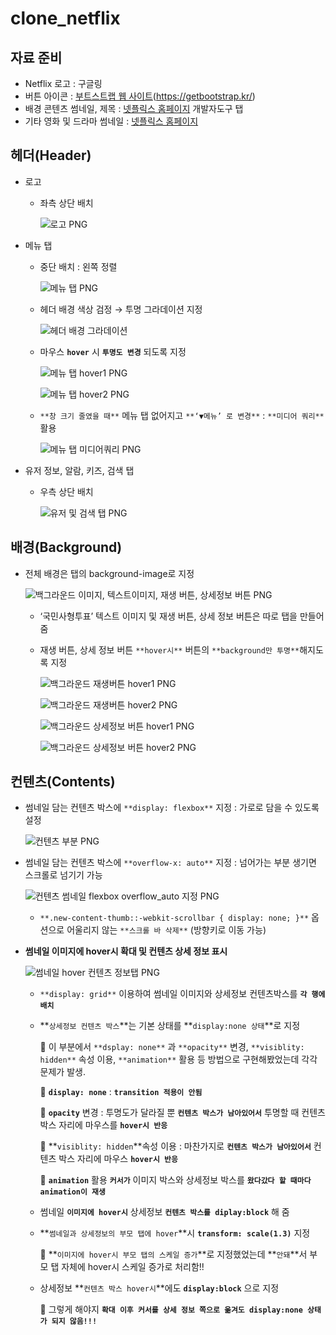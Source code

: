 # clone_netflix

## 자료 준비

- Netflix 로고 : 구글링
- 버튼 아이콘 : [부트스트랩 웹 사이트](https://getbootstrap.kr/)(https://getbootstrap.kr/)
- 배경 콘텐츠 썸네일, 제목 : [넷플릭스 홈페이지](https://www.netflix.com/) 개발자도구 탭
- 기타 영화 및 드라마 썸네일 : [넷플릭스 홈페이지](https://www.netflix.com/)

## 헤더(Header)

- 로고
    - 좌측 상단 배치
      
        ![로고 PNG](https://github.com/Jiiker/clone_netflix/assets/100774811/acaaa19b-5799-49e2-8d15-7034271a30db)

        
        
- 메뉴 탭
    - 중단 배치 : 왼쪽 정렬
        
       ![메뉴 탭 PNG](https://github.com/Jiiker/clone_netflix/assets/100774811/df9be7a5-fa47-4ef4-8cb1-60c073784409)

        
    - 헤더 배경 색상 검정 → 투명 그라데이션 지정
        
       ![헤더 배경 그라데이션](https://github.com/Jiiker/clone_netflix/assets/100774811/a8afc36b-e1a6-4764-b5d3-bc999f7c8665)

        
    - 마우스 **`hover`** 시 **`투명도 변경`** 되도록 지정
        
        ![메뉴 탭 hover1 PNG](https://github.com/Jiiker/clone_netflix/assets/100774811/0f113f90-1108-4150-85de-19b8b8a4f7e8)

        ![메뉴 탭 hover2 PNG](https://github.com/Jiiker/clone_netflix/assets/100774811/80caa1ee-7729-4c3b-a3d4-509ff8c5fb59)

        
        
    - `**창 크기 줄였을 때**` 메뉴 탭 없어지고 `**‘▼메뉴’ 로 변경**` : `**미디어 쿼리**` 활용
        
        ![메뉴 탭 미디어쿼리 PNG](https://github.com/Jiiker/clone_netflix/assets/100774811/5511b61d-e2a8-4ff1-b569-d134b332b306)

        
- 유저 정보, 알람, 키즈, 검색 탭
    - 우측 상단 배치
        
        ![유저 및 검색 탭 PNG](https://github.com/Jiiker/clone_netflix/assets/100774811/1608972f-14de-4f3b-9591-516b98353173)

        
    

## 배경(Background)

- 전체 배경은 <body>탭의 background-image로 지정
    
    ![백그라운드 이미지, 텍스트이미지, 재생 버튼, 상세정보 버튼 PNG](https://github.com/Jiiker/clone_netflix/assets/100774811/e4a0027d-5081-4ec5-802c-86e599a4f2ce)

    
    - ‘국민사형투표’ 텍스트 이미지 및 재생 버튼, 상세 정보 버튼은 따로 탭을 만들어 줌
    - 재생 버튼, 상세 정보 버튼 `**hover시**` 버튼의 `**background만 투명**`해지도록 지정
        
        ![백그라운드 재생버튼 hover1 PNG](https://github.com/Jiiker/clone_netflix/assets/100774811/c706ea55-b602-4f02-b5c3-9b5632c816cd)

        ![백그라운드 재생버튼 hover2 PNG](https://github.com/Jiiker/clone_netflix/assets/100774811/d90858b4-7874-4445-8453-fca41d1263ca)

        ![백그라운드 상세정보 버튼 hover1 PNG](https://github.com/Jiiker/clone_netflix/assets/100774811/009e9a84-1690-47a9-88a9-3bc79645cd55)

        ![백그라운드 상세정보 버튼 hover2 PNG](https://github.com/Jiiker/clone_netflix/assets/100774811/62b62a16-7fe2-41ed-a1fb-21d4e400d667)

        
        
        

## 컨텐츠(Contents)

- 썸네일 담는 컨텐츠 박스에 `**display: flexbox**` 지정 : 가로로 담을 수 있도록 설정
    
    ![컨텐츠 부분 PNG](https://github.com/Jiiker/clone_netflix/assets/100774811/8c76cda3-11cd-4c12-ae94-f0a9800a2988)

    
- 썸네일 담는 컨텐츠 박스에 `**overflow-x: auto**` 지정 : 넘어가는 부분 생기면 스크롤로 넘기기 가능
    
    ![컨텐츠 썸네일 flexbox overflow_auto 지정 PNG](https://github.com/Jiiker/clone_netflix/assets/100774811/9a49a922-6275-4b2b-9dfd-0e78e638e7ff)

    
    - `**.new-content-thumb::-webkit-scrollbar { display: none; }**` 옵션으로 어울리지 않는 `**스크롤 바 삭제**` (방향키로 이동 가능)
- **썸네일 이미지에 hover시 확대 및 컨텐츠 상세 정보 표시**
    
    ![썸네일 hover 컨텐츠 정보탭 PNG](https://github.com/Jiiker/clone_netflix/assets/100774811/39a10a68-d2c2-48e1-8774-242d7d27c490)

    
    - `**display: grid**` 이용하여 썸네일 이미지와 상세정보 컨텐츠박스를 **`각 행에 배치`**
    - **`상세정보 컨텐츠 박스`**는 기본 상태를 **`display:none 상태`**로 지정
        
        📌 이 부분에서 `**dsplay: none**` 과 `**opacity**` 변경, `**visiblity: hidden**` 속성 이용, `**animation**` 활용 등 방법으로 구현해봤었는데 각각 문제가 발생.
        
        📌 **`display: none`** : **`transition 적용이 안됨`**
        
        📌 **`opacity`** 변경 : 투명도가 달라질 뿐 **`컨텐츠 박스가 남아있어서`** 투명할 때 컨텐츠 박스 자리에 마우스를 **`hover시 반응`**
        
        📌 **`visiblity: hidden`**속성 이용 : 마찬가지로 **`컨텐츠 박스가 남아있어서`** 컨텐츠 박스 자리에 마우스 **`hover시 반응`**
        
        📌 **`animation`** 활용 **`커서가`** 이미지 박스와 상세정보 박스를 **`왔다갔다 할 때마다 animation이 재생`**
        
    - 썸네일 **`이미지에 hover시`** 상세정보 **`컨텐츠 박스를 diplay:block`** 해 줌
    - **`썸네일과 상세정보의 부모 탭에 hover`**시 **`transform: scale(1.3)`** 지정
        
        📌 **`이미지에 hover시 부모 탭의 스케일 증가`**로 지정했었는데 **`안돼`**서 부모 탭 자체에 hover시 스케일 증가로 처리함!!
        
    - 상세정보 **`컨텐츠 박스 hover시`**에도 **`display:block`** 으로 지정
        
        📌 그렇게 해야지 **`확대 이후 커서를 상세 정보 쪽으로 옮겨도 display:none 상태가 되지 않음!!!`**
